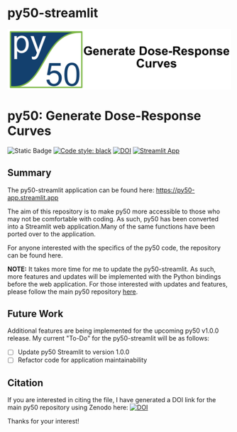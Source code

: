 # py50-streamlit

![py50_full.png](py50-streamlit/img/py50_full.png)

# py50: Generate Dose-Response Curves

![Static Badge](https://img.shields.io/badge/py50_v1.0.0-13406E)
[![Code style: black](https://img.shields.io/badge/code%20style-black-000000.svg)](https://github.com/psf/black)
[![DOI](https://zenodo.org/badge/716929963.svg)](https://zenodo.org/doi/10.5281/zenodo.10183912)
[![Streamlit App](https://static.streamlit.io/badges/streamlit_badge_red.svg)](https://py50-app.streamlit.app) 

## Summary

The py50-streamlit application can be found here: https://py50-app.streamlit.app 

The aim of this repository is to make py50 more accessible to those who may not be comfortable with coding.
As such, py50 has been converted into a Streamlit web application.Many of the same functions have been ported
over to the application. 

For anyone interested with the specifics of the py50 code, the repository can be found here.

**NOTE:** It takes more time for me to update the py50-streamlit. As such, more features and updates will be implemented 
with the Python bindings before the web application. For those interested with updates and features, please follow the 
main py50 repository [here](https://github.com/tlint101/py50).

## Future Work
Additional features are being implemented for the upcoming py50 v1.0.0 release. My current "To-Do" for the py50-streamlit
will be as follows:

- [ ] Update py50 Streamlit to version 1.0.0
- [ ] Refactor code for application maintainability

## Citation
If you are interested in citing the file, I have generated a DOI link for the main py50 repository using Zenodo here: [![DOI](https://zenodo.org/badge/716929963.svg)](https://zenodo.org/doi/10.5281/zenodo.10183912)

Thanks for your interest! 